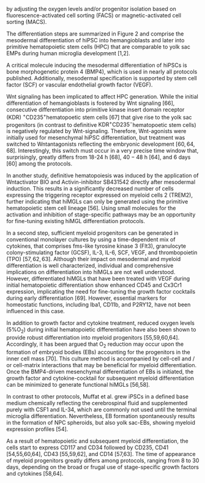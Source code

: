 by adjusting the oxygen levels and/or progenitor isolation based on fluorescence-activated cell sorting (FACS) or magnetic-activated cell sorting (MACS).

The differentiation steps are summarized in Figure 2 and comprise the mesodermal differentiation of hiPSC into hemangioblasts and later into primitive hematopoietic stem cells (HPC) that are comparable to yolk sac EMPs during human microglia development [1,2].

A critical molecule inducing the mesodermal differentiation of hiPSCs is bone morphogenetic protein 4 (BMP4), which is used in nearly all protocols published. Additionally, mesodermal specification is supported by stem cell factor (SCF) or vascular endothelial growth factor (VEGF).

Wnt signaling has been implicated to affect HPC generation. While the initial differentiation of hemangioblasts is fostered by Wnt signaling [66], consecutive differentiation into primitive kinase insert domain receptor (KDR) ${ }^{+} \mathrm{CD} 235^{+}$hematopoetic stem cells [67] that give rise to the yolk sac progenitors (in contrast to definitive $\mathrm{KDR}^{+} \mathrm{CD} 235^{-}$hematopoetic stem cells) is negatively regulated by Wnt-signaling. Therefore, Wnt-agonists were initially used for mesenchymal hiPSC differentiation, but treatment was switched to Wntantagonists reflecting the embryonic development $[60,64,68]$. Interestingly, this switch must occur in a very precise time window that, surprisingly, greatly differs from 18-24 $\mathrm{h}$ [68], $40-48 \mathrm{~h}$ [64], and 6 days [60] among the protocols.

In another study, definitive hematopoiesis was induced by the application of Wntactivator BIO and Activin-inhibitor SB431542 directly after mesodermal induction. This results in a significantly decreased number of cells expressing the triggering receptor expressed on myeloid cells 2 (TREM2), further indicating that hiMGLs can only be generated using the primitive hematopoietic stem cell lineage [56]. Using small molecules for the activation and inhibition of stage-specific pathways may be an opportunity for fine-tuning existing hiMGL differentiation protocols.

In a second step, sufficient myeloid progenitors can be generated in conventional monolayer cultures by using a time-dependent mix of cytokines, that comprises fms-like tyrosine kinase 3 (Flt3), granulocyte colony-stimulating factor (GCSF), IL-3, IL-6, SCF, VEGF, and thrombopoietin (TPO) $[57,62,63]$. Although their impact on mesodermal and myeloid differentiation is well characterized, individual and comprehensive implications on differentiation into hiMGLs are not well understood. However, differentiated hiMGLs that have been treated with VEGF during initial hematopoietic differentiation show enhanced CD45 and $\mathrm{Cx3Cr1}$ expression, implicating the need for fine-tuning the growth factor cocktails during early differentiation [69]. However, essential markers for homeostatic functions, including Iba1, CD11b, and P2RY12, have not been influenced in this case.

In addition to growth factor and cytokine treatment, reduced oxygen levels $\left(5 \% \mathrm{O}_{2}\right)$ during initial hematopoietic differentiation have also been shown to provide robust differentiation into myeloid progenitors [55,59,60,64]. Accordingly, it has been argued that $\mathrm{O}_{2}$ reduction may occur upon the formation of embryoid bodies (EBs) accounting for the progenitors in the inner cell mass [70]. This culture method is accompanied by cell-cell and / or cell-matrix interactions that may be beneficial for myeloid differentiation. Once the BMP4-driven mesenchymal differentiation of EBs is initiated, the growth factor and cytokine-cocktail for subsequent myeloid differentiation can be minimized to generate functional hiMGLs [56,58].

In contrast to other protocols, Muffat et al. grew iPSCs in a defined base medium chemically reflecting the cerebrospinal fluid and supplemented purely with CSF1 and IL-34, which are commonly not used until the terminal microglia differentiation. Nevertheless, EB formation spontaneously results in the formation of NPC spheroids, but also yolk sac-EBs, showing myeloid expression profiles [54].

As a result of hematopoietic and subsequent myeloid differentiation, the cells start to express CD117 and CD34 followed by CD235, CD41 [54,55,60,64], CD43 [55,59,62], and CD14 [57,63]. The time of appearance of myeloid progenitors greatly differs among protocols, ranging from 8 to 30 days, depending on the broad or frugal use of stage-specific growth factors and cytokines [58,64].